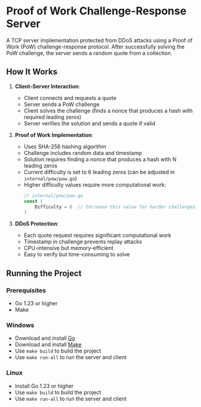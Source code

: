 # Proof of Work Challenge-Response Server

A TCP server implementation protected from DDoS attacks using a Proof of Work (PoW) challenge-response protocol. After successfully solving the PoW challenge, the server sends a random quote from a collection.

## How It Works

1. **Client-Server Interaction**:
   - Client connects and requests a quote
   - Server sends a PoW challenge
   - Client solves the challenge (finds a nonce that produces a hash with required leading zeros)
   - Server verifies the solution and sends a quote if valid

2. **Proof of Work Implementation**:
   - Uses SHA-256 hashing algorithm
   - Challenge includes random data and timestamp
   - Solution requires finding a nonce that produces a hash with N leading zeros
   - Current difficulty is set to 6 leading zeros (can be adjusted in `internal/pow/pow.go`)
   - Higher difficulty values require more computational work:
     ```go
     // internal/pow/pow.go
     const (
         Difficulty = 6  // Increase this value for harder challenges
     )
     ```

3. **DDoS Protection**:
   - Each quote request requires significant computational work
   - Timestamp in challenge prevents replay attacks
   - CPU-intensive but memory-efficient
   - Easy to verify but time-consuming to solve

## Running the Project

### Prerequisites
- Go 1.23 or higher
- Make

### Windows
- Download and install [Go](https://go.dev/dl/)
- Download and install [Make](https://www.gnu.org/software/make/)
- Use `make build` to build the project
- Use `make run-all` to run the server and client

### Linux
- Install Go 1.23 or higher
- Use `make build` to build the project
- Use `make run-all` to run the server and client
